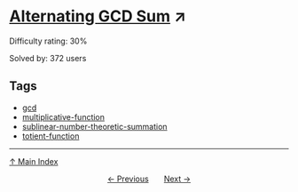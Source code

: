 # [Alternating GCD Sum](https://projecteuler.net/problem=795) ↗️

Difficulty rating: 30%

Solved by: 372 users
## Tags

- [gcd](../tags/gcd.md)
- [multiplicative-function](../tags/multiplicative-function.md)
- [sublinear-number-theoretic-summation](../tags/sublinear-number-theoretic-summation.md)
- [totient-function](../tags/totient-function.md)



---

[↑ Main Index](../README.md)


<div align=center><a href='794.md'>← Previous</a> &nbsp;&nbsp; &nbsp;&nbsp;  <a href='796.md'>Next →</a></div>

